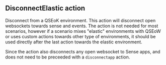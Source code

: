 ## DisconnectElastic action

Disconnect from a QSEoK environment. This action will disconnect open websockets towards sense and events. The action is not needed for most scenarios, however if a scenario mixes "elastic" environments with QSEoW or uses custom actions towards other type of environments, it should be used directly after the last action towards the elastic environment.

Since the action also disconnects any open websocket to Sense apps, and does not need to be preceeded with a `disconnectapp` action.
